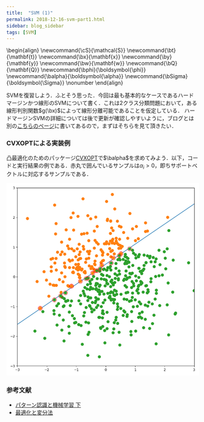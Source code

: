 ```yaml
---
title:  "SVM (1)"
permalink: 2018-12-16-svm-part1.html
sidebar: blog_sidebar
tags: [SVM]
---
```


\begin{align}
\newcommand{\cS}{\mathcal{S}}
\newcommand{\bt}{\mathbf{t}}
\newcommand{\bx}{\mathbf{x}}
\newcommand{\by}{\mathbf{y}}
\newcommand{\bw}{\mathbf{w}}
\newcommand{\bQ}{\mathbf{Q}}
\newcommand{\bphi}{\boldsymbol{\phi}}
\newcommand{\balpha}{\boldsymbol{\alpha}}
\newcommand{\bSigma}{\boldsymbol{\Sigma}} \nonumber
\end{align}

SVMを復習しよう．ふとそう思った．今回は最も基本的なケースであるハードマージンかつ線形のSVMについて書く．これは2クラス分類問題において，ある線形判別関数$g(\bx)$によって線形分離可能であることを仮定している．
ハードマージンSVMの詳細については後で更新が確認しやすいように，ブログとは別の[こちらのページ](hard-margin-svm.html)に書いてあるので，まずはそちらを見て頂きたい．

### CVXOPTによる実装例

凸最適化のためのパッケージ[CVXOPT](https://github.com/cvxopt/cvxopt)で$\balpha$を求めてみよう．以下，コードと実行結果の例である．赤丸で囲んでいるサンプルは$\alpha_i > 0$，即ちサポートベクトルに対応するサンプルである．

<script src="https://gist.github.com/t2kasa/32b663cde01415f633f0f3720f57935f.js"></script>
![example](images/figs/2018-12-16-svm-part1/example.png)

### 参考文献

* [パターン認識と機械学習 下](https://www.maruzen-publishing.co.jp/item/b294551.html)
* [最適化と変分法](https://www.maruzen-publishing.co.jp/item/b294841.html)
